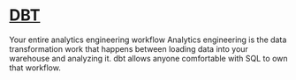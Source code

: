 # [DBT](https://www.getdbt.com/) 

Your entire analytics engineering workflow
Analytics engineering is the data transformation work that happens between loading data into your warehouse and analyzing it. dbt allows anyone comfortable with SQL to own that workflow.
